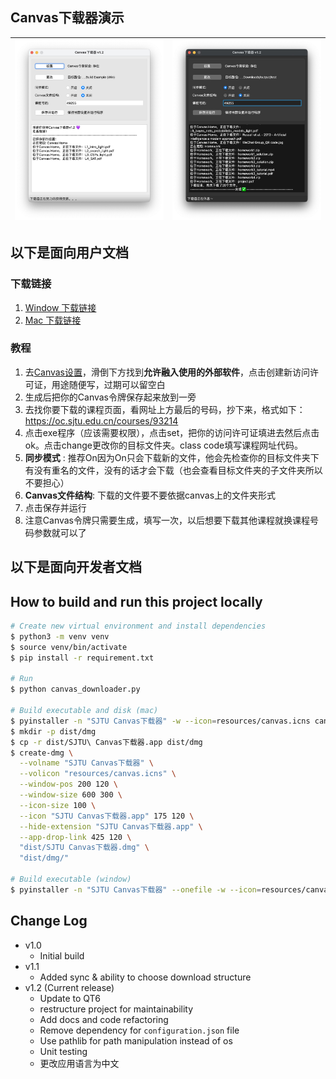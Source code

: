 ## Canvas下载器演示

| ![](./showcase/showcase-1.jpg) | ![](./showcase/showcase-2.jpg) |
|--------------------------------|--------------------------------|

## 以下是面向用户文档

### 下载链接
1. [Window 下载链接](https://github.com/LeeTeng2001/SJTU-Canvas-Downloader/releases/download/v1.2/SJTU.Canvas.exe)
2. [Mac 下载链接](https://github.com/LeeTeng2001/SJTU-Canvas-Downloader/releases/download/v1.2/SJTU.Canvas.dmg)

### 教程
1. 去[Canvas设置](https://oc.sjtu.edu.cn/profile/settings)，滑倒下方找到**允许融入使用的外部软件**，点击创建新访问许可证，用途随便写，过期可以留空白
2. 生成后把你的Canvas令牌保存起来放到一旁
3. 去找你要下载的课程页面，看网址上方最后的号码，抄下来，格式如下：https://oc.sjtu.edu.cn/courses/93214
4. 点击exe程序（应该需要权限），点击set，把你的访问许可证填进去然后点击ok。点击change更改你的目标文件夹。class code填写课程网址代码。
5. **同步模式** : 推荐On因为On只会下载新的文件，他会先检查你的目标文件夹下有没有重名的文件，没有的话才会下载（也会查看目标文件夹的子文件夹所以不要担心）
6. **Canvas文件结构**: 下载的文件要不要依据canvas上的文件夹形式
7. 点击保存并运行
8. 注意Canvas令牌只需要生成，填写一次，以后想要下载其他课程就换课程号码参数就可以了


## 以下是面向开发者文档

## How to build and run this project locally

```bash
# Create new virtual environment and install dependencies
$ python3 -m venv venv
$ source venv/bin/activate
$ pip install -r requirement.txt
 
# Run 
$ python canvas_downloader.py
 
# Build executable and disk (mac)
$ pyinstaller -n "SJTU Canvas下载器" -w --icon=resources/canvas.icns canvas_downloader.py
$ mkdir -p dist/dmg
$ cp -r dist/SJTU\ Canvas下载器.app dist/dmg
$ create-dmg \
  --volname "SJTU Canvas下载器" \
  --volicon "resources/canvas.icns" \
  --window-pos 200 120 \
  --window-size 600 300 \
  --icon-size 100 \
  --icon "SJTU Canvas下载器.app" 175 120 \
  --hide-extension "SJTU Canvas下载器.app" \
  --app-drop-link 425 120 \
  "dist/SJTU Canvas下载器.dmg" \
  "dist/dmg/"
 
# Build executable (window)
$ pyinstaller -n "SJTU Canvas下载器" --onefile -w --icon=resources/canvas.ico canvas_downloader.py
```

## Change Log
- v1.0 
  - Initial build
- v1.1 
  - Added sync & ability to choose download structure
- v1.2 (Current release) 
  - Update to QT6
  - restructure project for maintainability
  - Add docs and code refactoring
  - Remove dependency for `configuration.json` file
  - Use pathlib for path manipulation instead of os
  - Unit testing
  - 更改应用语言为中文

